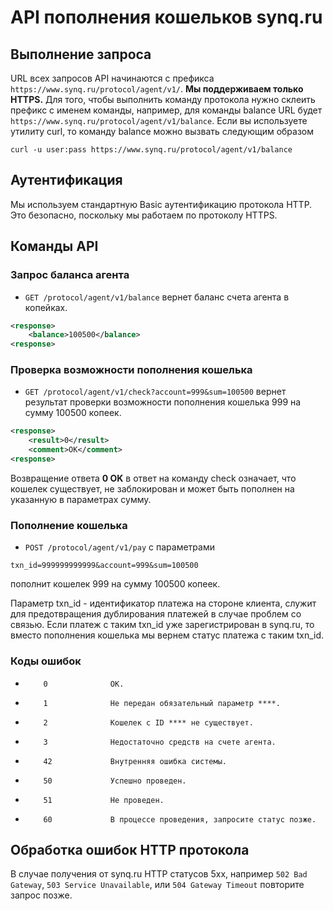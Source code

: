 API пополнения кошельков synq.ru
=========

Выполнение запроса
---------
URL всех запросов API начинаются с префикса `https://www.synq.ru/protocol/agent/v1/`. **Мы поддерживаем только HTTPS.**
Для того, чтобы выполнить команду протокола нужно склеить префикс с именем команды, например, для команды balance URL будет `https://www.synq.ru/protocol/agent/v1/balance`.
Если вы используете утилиту curl, то команду balance можно вызвать следующим образом
```shell
curl -u user:pass https://www.synq.ru/protocol/agent/v1/balance
```

Аутентификация
---------

Мы используем стандартную Basic аутентификацию протокола HTTP. Это безопасно, поскольку мы работаем по протоколу HTTPS.

Команды API
---------

### Запрос баланса агента
* `GET /protocol/agent/v1/balance` вернет баланс счета агента в копейках.

```xml
<response>
    <balance>100500</balance>
<response>
```

### Проверка возможности пополнения кошелька
* `GET /protocol/agent/v1/check?account=999&sum=100500` вернет результат проверки возможности пополнения кошелька 999 на сумму 100500 копеек.

```xml
<response>
    <result>0</result>
    <comment>OK</comment>
<response>
```
Возвращение ответа **0 OK** в ответ на команду check означает, что кошелек существует, не заблокирован и может быть
пополнен на указанную в параметрах сумму.

### Пополнение кошелька
* `POST /protocol/agent/v1/pay` с параметрами

```
txn_id=999999999999&account=999&sum=100500
```
пополнит кошелек 999 на сумму 100500 копеек.

Параметр txn_id - идентификатор платежа на стороне клиента,
служит для предотвращения дублирования платежей в случае проблем со связью. Если платеж с таким txn_id уже
зарегистрирован в synq.ru, то вместо пополнения кошелька мы вернем статус платежа с таким txn_id.

### Коды ошибок
*         0              OK.
*         1              Не передан обязательный параметр ****.
*         2              Кошелек с ID **** не существует.
*         3              Недостаточно средств на счете агента.
*         42             Внутренняя ошибка системы.
*         50             Успешно проведен.
*         51             Не проведен.
*         60             В процессе проведения, запросите статус позже.

Обработка ошибок HTTP протокола
---------
В случае получения от synq.ru HTTP статусов 5xx, например `502 Bad Gateway`, `503 Service Unavailable`, или
`504 Gateway Timeout` повторите запрос позже.
